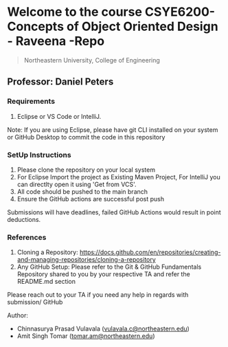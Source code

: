 # Welcome to the course CSYE6200- Concepts of Object Oriented Design - Raveena -Repo
> Northeastern University, College of Engineering


## Professor: Daniel Peters

### Requirements
1. Eclipse or VS Code or IntelliJ.

Note: If you are using Eclipse, please have git CLI installed on your system or GitHub Desktop to commit the code in this repository

### SetUp Instructions
1. Please clone the repository on your local system
2. For Eclipse Import the project as Existing Maven Project, For IntelliJ you can directlty open it using 'Get from VCS'.
4. All code should be pushed to the main branch
3. Ensure the GitHub actions are successful post push

Submissions will have deadlines, failed GitHub Actions would result in point deductions.

### References
1. Cloning a Repository: <https://docs.github.com/en/repositories/creating-and-managing-repositories/cloning-a-repository>
2. Any GitHub Setup: Please refer to the Git & GitHub Fundamentals Repository shared to you by your respective TA and refer the README.md section

Please reach out to your TA if you need any help in regards with submission/ GitHub

Author:
- Chinnasurya Prasad Vulavala (vulavala.c@northeastern.edu)
- Amit Singh Tomar (tomar.am@northeastern.edu)
